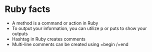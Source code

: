 # Ruby facts

- A method is a command or action in Ruby
- To output your information, you can utilize p or puts to show your outputs
- Hashtag in Ruby creates comments
- Multi-line comments can be created using =begin /=end